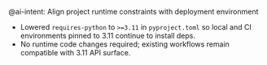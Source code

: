 @ai-intent: Align project runtime constraints with deployment environment

- Lowered `requires-python` to `>=3.11` in `pyproject.toml` so local and CI environments pinned to 3.11 continue to install deps.
- No runtime code changes required; existing workflows remain compatible with 3.11 API surface.
